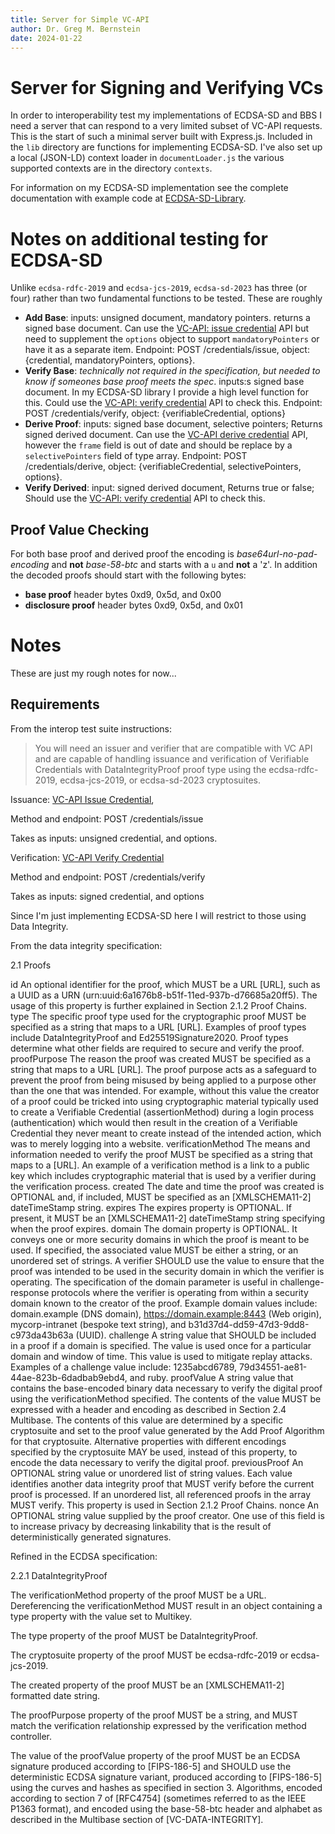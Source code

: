 ```yaml
---
title: Server for Simple VC-API
author: Dr. Greg M. Bernstein
date: 2024-01-22
---
```


# Server for Signing and Verifying VCs

In order to interoperability test my implementations of ECDSA-SD and BBS I need a server that can respond to a very limited subset of VC-API requests. This is the start of such a minimal server built with Express.js. Included in the `lib` directory are functions for implementing ECDSA-SD. I've also set up a local (JSON-LD) context loader in `documentLoader.js` the various supported contexts are in the directory `contexts`.

For information on my ECDSA-SD implementation see the complete documentation with example code at [ECDSA-SD-Library](https://github.com/Wind4Greg/ECDSA-SD-Library).

# Notes on additional testing for ECDSA-SD

Unlike `ecdsa-rdfc-2019` and `ecdsa-jcs-2019`, `ecdsa-sd-2023` has three (or four) rather than two fundamental functions to be tested. These are roughly

* **Add Base**: inputs: unsigned document, mandatory pointers. returns a signed base document. Can use the [VC-API: issue credential](https://w3c-ccg.github.io/vc-api/#issue-credential) API but need to supplement the `options` object to support `mandatoryPointers` or have it as a separate item. Endpoint: POST /credentials/issue, object:{credential, mandatoryPointers, options}.
* **Verify Base**: *technically not required in the specification, but needed to know if someones base proof meets the spec*. inputs:s signed base document. In my ECDSA-SD library I provide a high level function for this. Could use the [VC-API: verify credential](https://w3c-ccg.github.io/vc-api/#verify-credential) API to check this. Endpoint: POST /credentials/verify, object: {verifiableCredential, options}
* **Derive Proof**: inputs: signed base document, selective pointers; Returns signed derived document. Can use the [VC-API derive credential](https://w3c-ccg.github.io/vc-api/#derive-credential) API, however the `frame` field is out of date and should be replace by a `selectivePointers` field of type array. Endpoint: POST /credentials/derive, object: {verifiableCredential, selectivePointers, options}.
* **Verify Derived**: input: signed derived document, Returns true or false; Should use the [VC-API: verify credential](https://w3c-ccg.github.io/vc-api/#verify-credential) API to check this.

## Proof Value Checking

For both base proof and derived proof the encoding is *base64url-no-pad-encoding* and **not** *base-58-btc* and starts with a `u` and **not** a 'z'. In addition the decoded proofs should start with the following bytes:

* **base proof** header bytes 0xd9, 0x5d, and 0x00
* **disclosure proof** header bytes 0xd9, 0x5d, and 0x01

# Notes

These are just my rough notes for now...

## Requirements

From the interop test suite instructions:

> You will need an issuer and verifier that are compatible with VC API and are capable of handling issuance and verification of Verifiable Credentials with DataIntegrityProof proof type using the ecdsa-rdfc-2019, ecdsa-jcs-2019, or ecdsa-sd-2023 cryptosuites.

Issuance: [VC-API Issue Credential](https://w3c-ccg.github.io/vc-api/#issue-credential),

Method and endpoint: POST /credentials/issue

Takes as inputs: unsigned credential, and options.

Verification: [VC-API Verify Credential](https://w3c-ccg.github.io/vc-api/#verify-credential)

Method and endpoint: POST /credentials/verify

Takes as inputs: signed credential, and options

Since I'm just implementing ECDSA-SD here I will restrict to those using Data Integrity.

From the data integrity specification:

2.1 Proofs

id
    An optional identifier for the proof, which MUST be a URL [URL], such as a UUID as a URN (urn:uuid:6a1676b8-b51f-11ed-937b-d76685a20ff5). The usage of this property is further explained in Section 2.1.2 Proof Chains.
type
    The specific proof type used for the cryptographic proof MUST be specified as a string that maps to a URL [URL]. Examples of proof types include DataIntegrityProof and Ed25519Signature2020. Proof types determine what other fields are required to secure and verify the proof.
proofPurpose
    The reason the proof was created MUST be specified as a string that maps to a URL [URL]. The proof purpose acts as a safeguard to prevent the proof from being misused by being applied to a purpose other than the one that was intended. For example, without this value the creator of a proof could be tricked into using cryptographic material typically used to create a Verifiable Credential (assertionMethod) during a login process (authentication) which would then result in the creation of a Verifiable Credential they never meant to create instead of the intended action, which was to merely logging into a website.
verificationMethod
    The means and information needed to verify the proof MUST be specified as a string that maps to a [URL]. An example of a verification method is a link to a public key which includes cryptographic material that is used by a verifier during the verification process.
created
    The date and time the proof was created is OPTIONAL and, if included, MUST be specified as an [XMLSCHEMA11-2] dateTimeStamp string.
expires
    The expires property is OPTIONAL. If present, it MUST be an [XMLSCHEMA11-2] dateTimeStamp string specifying when the proof expires.
domain
    The domain property is OPTIONAL. It conveys one or more security domains in which the proof is meant to be used. If specified, the associated value MUST be either a string, or an unordered set of strings. A verifier SHOULD use the value to ensure that the proof was intended to be used in the security domain in which the verifier is operating. The specification of the domain parameter is useful in challenge-response protocols where the verifier is operating from within a security domain known to the creator of the proof. Example domain values include: domain.example (DNS domain), https://domain.example:8443 (Web origin), mycorp-intranet (bespoke text string), and b31d37d4-dd59-47d3-9dd8-c973da43b63a (UUID).
challenge
    A string value that SHOULD be included in a proof if a domain is specified. The value is used once for a particular domain and window of time. This value is used to mitigate replay attacks. Examples of a challenge value include: 1235abcd6789, 79d34551-ae81-44ae-823b-6dadbab9ebd4, and ruby.
proofValue
    A string value that contains the base-encoded binary data necessary to verify the digital proof using the verificationMethod specified. The contents of the value MUST be expressed with a header and encoding as described in Section 2.4 Multibase. The contents of this value are determined by a specific cryptosuite and set to the proof value generated by the Add Proof Algorithm for that cryptosuite. Alternative properties with different encodings specified by the cryptosuite MAY be used, instead of this property, to encode the data necessary to verify the digital proof.
previousProof
    An OPTIONAL string value or unordered list of string values. Each value identifies another data integrity proof that MUST verify before the current proof is processed. If an unordered list, all referenced proofs in the array MUST verify. This property is used in Section 2.1.2 Proof Chains.
nonce
    An OPTIONAL string value supplied by the proof creator. One use of this field is to increase privacy by decreasing linkability that is the result of deterministically generated signatures.

Refined in the ECDSA specification:

2.2.1 DataIntegrityProof

The verificationMethod property of the proof MUST be a URL. Dereferencing the verificationMethod MUST result in an object containing a type property with the value set to Multikey.

The type property of the proof MUST be DataIntegrityProof.

The cryptosuite property of the proof MUST be ecdsa-rdfc-2019 or ecdsa-jcs-2019.

The created property of the proof MUST be an [XMLSCHEMA11-2] formatted date string.

The proofPurpose property of the proof MUST be a string, and MUST match the verification relationship expressed by the verification method controller.

The value of the proofValue property of the proof MUST be an ECDSA signature produced according to [FIPS-186-5] and SHOULD use the deterministic ECDSA signature variant, produced according to [FIPS-186-5] using the curves and hashes as specified in section 3. Algorithms, encoded according to section 7 of [RFC4754] (sometimes referred to as the IEEE P1363 format), and encoded using the base-58-btc header and alphabet as described in the Multibase section of [VC-DATA-INTEGRITY].